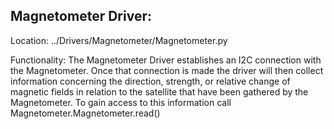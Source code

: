 Magnetometer Driver:
--
Location: ../Drivers/Magnetometer/Magnetometer.py

Functionality:
	The Magnetometer Driver establishes an I2C connection with the Magnetometer. Once that connection is made the driver will then collect information concerning the direction, strength, or relative change of magnetic fields in relation to the satellite that have been gathered by the Magnetometer. To gain access to this information call Magnetometer.Magnetometer.read()

